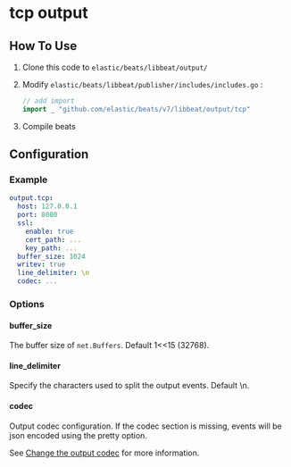 # tcp output

## How To Use

1. Clone this code to `elastic/beats/libbeat/output/`

2. Modify `elastic/beats/libbeat/publisher/includes/includes.go` :
   ```go
   // add import
   import _ "github.com/elastic/beats/v7/libbeat/output/tcp"
   ```

3. Compile beats

## Configuration

### Example

```yaml
output.tcp:
  host: 127.0.0.1
  port: 8080
  ssl:
    enable: true
    cert_path: ...
    key_path: ...
  buffer_size: 1024
  writev: true
  line_delimiter: \n
  codec: ...
```

### Options

#### buffer_size

The buffer size of `net.Buffers`. Default 1<<15 (32768).

#### line_delimiter

Specify the characters used to split the output events. Default \n.

#### codec

Output codec configuration. If the codec section is missing, events will be json encoded using the pretty option.

See [Change the output codec](https://www.elastic.co/guide/en/beats/filebeat/master/configuration-output-codec.html) for
more information.
